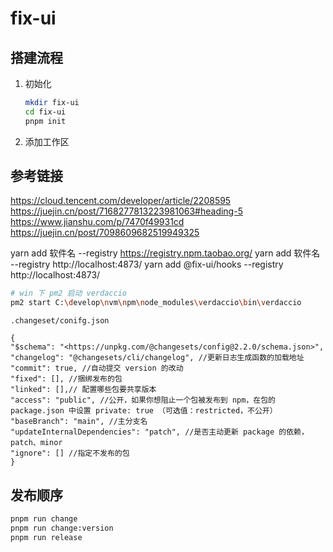 # fix-ui

## 搭建流程

1. 初始化

   ```bash
   mkdir fix-ui
   cd fix-ui
   pnpm init
   ```

2. 添加工作区

## 参考链接

https://cloud.tencent.com/developer/article/2208595
https://juejin.cn/post/7168277813223981063#heading-5
https://www.jianshu.com/p/7470f49931cd
https://juejin.cn/post/7098609682519949325

yarn add 软件名 --registry https://registry.npm.taobao.org/
yarn add 软件名 --registry http://localhost:4873/
yarn add @fix-ui/hooks --registry http://localhost:4873/

```bash
# win 下 pm2 启动 verdaccio
pm2 start C:\develop\nvm\npm\node_modules\verdaccio\bin\verdaccio
```

`.changeset/conifg.json`

```json:title
{
"$schema": "<https://unpkg.com/@changesets/config@2.2.0/schema.json>",
"changelog": "@changesets/cli/changelog", //更新日志生成函数的加载地址
"commit": true, //自动提交 version 的改动
"fixed": [], //捆绑发布的包
"linked": [],// 配置哪些包要共享版本
"access": "public", //公开，如果你想阻止一个包被发布到 npm，在包的 package.json 中设置 private: true （可选值：restricted，不公开）
"baseBranch": "main", //主分支名
"updateInternalDependencies": "patch", //是否主动更新 package 的依赖，patch、minor
"ignore": [] //指定不发布的包
}

```

<!-- ---
home: true
# heroImage: /logo.jpg
actionText: 开始学习 →
actionLink: /guide/
features:
  - title: 简洁
    details: 以 Markdown 为中心的项目结构，以最少的配置帮助你专注于写作。
  - title: Vue3
    details: 代替vue3中项目中繁琐的http库封装
  - title: 灵活配置
    details: 丰富配置满足各业务场景需要
footer: Copyright © 2022-now
--- -->

## 发布顺序

```bash
pnpm run change
pnpm run change:version
pnpm run release
```
